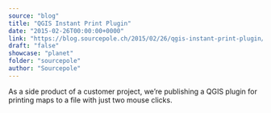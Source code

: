 ```yaml
---
source: "blog"
title: "QGIS Instant Print Plugin"
date: "2015-02-26T00:00:00+0000"
link: "https://blog.sourcepole.ch/2015/02/26/qgis-instant-print-plugin/"
draft: "false"
showcase: "planet"
folder: "sourcepole"
author: "Sourcepole"
---
```


<p>As a side product of a customer project, we&rsquo;re publishing a QGIS plugin for printing maps to a file with just two mouse clicks.</p>

